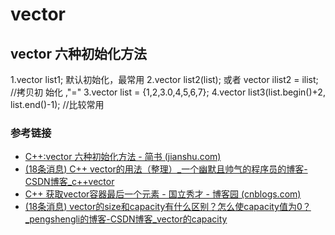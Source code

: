 # vector

## vector 六种初始化方法
1.vector<int> list1; 默认初始化，最常用
2.vector<int> list2(list); 或者 vector<int> ilist2 = ilist; //拷贝初
始化 ,"="
3.vector<int> list = {1,2,3.0,4,5,6,7};
  4.vector<int> list3(list.begin()+2, list.end()-1); //比较常用

  
### 参考链接
- [C++:vector 六种初始化方法 - 简书 (jianshu.com)](https://www.jianshu.com/p/d058866e0e10)
- [(18条消息) C++ vector的用法（整理）_一个幽默且帅气的程序员的博客-CSDN博客_c++vector](https://blog.csdn.net/wkq0825/article/details/82255984)
- [C++ 获取vector容器最后一个元素 - 国立秀才 - 博客园 (cnblogs.com)](https://www.cnblogs.com/guolixiucai/p/4878295.html)
- [(18条消息) vector的size和capacity有什么区别？怎么使capacity值为0？_pengshengli的博客-CSDN博客_vector的capacity](https://blog.csdn.net/pengshengli/article/details/86287794)
